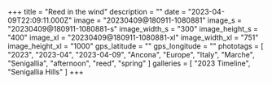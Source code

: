 +++
title = "Reed in the wind"
description = ""
date = "2023-04-09T22:09:11.000Z"
image = "20230409@180911-1080881"
image_s = "20230409@180911-1080881-s"
image_width_s = "300"
image_height_s = "400"
image_xl = "20230409@180911-1080881-xl"
image_width_xl = "751"
image_height_xl = "1000"
gps_latitude = ""
gps_longitude = ""
phototags = [ "2023", "2023-04", "2023-04-09", "Ancona", "Europe", "Italy", "Marche", "Senigallia", "afternoon", "reed", "spring" ]
galleries = [ "2023 Timeline", "Senigallia Hills" ]
+++
